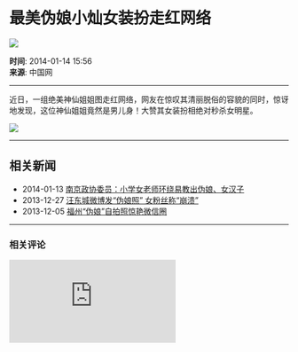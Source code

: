 # 最美伪娘小灿女装扮走红网络

![](../../../Outreach/25012.files/20110120-hl-banner-a.gif)

**时间**: 2014-01-14 15:56  
**来源**: 中国网  

---

近日，一组绝美神仙姐姐图走红网络，网友在惊叹其清丽脱俗的容貌的同时，惊讶地发现，这位神仙姐姐竟然是男儿身！大赞其女装扮相绝对秒杀女明星。

![](../../attachement/jpg/site2/20140114/001aa02cb92a143f33fb5f.jpg)

---

## 相关新闻

- 2014-01-13 [南京政协委员：小学女老师环绕易教出伪娘、女汉子](http://news.fjsen.com/2014-01/13/content_13321423.htm)
- 2013-12-27 [汪东城微博发“伪娘照” 女粉丝称“崩溃”](http://taihai.fjsen.com/2013-12/27/content_13233601.htm)
- 2013-12-05 [福州“伪娘”自拍照惊艳微信圈](http://fz.fjsen.com/2013-12/05/content_13097070.htm)

---

### 相关评论

![](http://stat.fjsen.com:81/mysql/count/abceffgh/abceffgh.php)